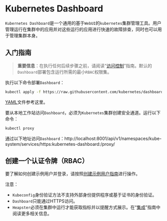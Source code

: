 # Kubernetes Dashboard

`Kubernetes Dashboard`是一个通用的基于`WebUI`的`kubernetes`集群管理工具。用户管理运行在集群中的应用并对这些运行的应用进行快速的故障排查，同时也可以用于管理集群本身。

## 入门指南

> **重要信息**：在执行任何后续步骤之前，请阅读“[访问控制](/kubernetes/Dashboard/02-Access-Control.md)”指南。默认的`Dashboard`部署包含运行所需的最小`RBAC`权限集。

执行以下命令部署`Dashboard`：

```bash
kubectl apply -f https://raw.githubusercontent.com/kubernetes/dashboard/v1.10.1/src/deploy/recommended/kubernetes-dashboard.yaml
```

[YAML](/kubernetes/Dashboard/kubernetes-dashboard.yaml)文件参考这里。

要从本地工作站访问`Dashboard`，必须为`Kubernetes`集群创建安全通道。运行以下命令：

```bash
kubectl proxy
```

通过以下地址访问`Dashboard`：http://localhost:8001/api/v1/namespaces/kube-system/services/https:kubernetes-dashboard:/proxy/

## 创建一个认证令牌（RBAC）

要了解如何创建示例用户并登录，请按照[创建示例用户指南](/kubernetes/Dashboard/04-Creating-sample-user.md)进行操作。

注意：

- `Kubeconfig`身份验证方法不支持外部身份提供程序或基于证书的身份验证。
- `Dashboard`只能通过HTTPS访问。
- `Heapster`必须在集群中运行才能获取指标并以提醒方式展示。在“[集成](/kubernetes/Dashboard/05-Integrations.md)”指南中阅读更多相关信息。


